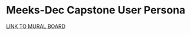 # Meeks-Dec Capstone User Persona
[LINK TO MURAL BOARD](https://app.mural.co/t/alexandriasworkspace0620/m/alexandriasworkspace0620/1735240358942/1b3842974476b4c04c7a4961bb56eacbd04d03d0?sender=u5d815778605c057d6dbf5401)
